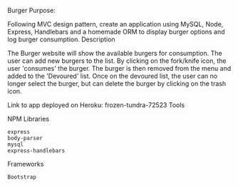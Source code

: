 Burger
Purpose:

Following MVC design pattern, create an application using MySQL, Node, Express, Handlebars and a homemade ORM to display burger options and log burger consumption.
Description

The Burger website will show the available burgers for consumption. The user can add new burgers to the list. By clicking on the fork/knife icon, the user 'consumes' the burger. The burger is then removed from the menu and added to the 'Devoured' list. Once on the devoured list, the user can no longer select the burger, but can delete the burger by clicking on the trash icon.

Link to app deployed on Heroku: frozen-tundra-72523
Tools

NPM Libraries

    express
    body-parser
    mysql
    express-handlebars

Frameworks

    Bootstrap
